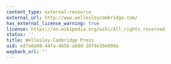 ```yaml
---
content_type: external-resource
external_url: http://www.wellesleycambridge.com/
has_external_license_warning: true
license: https://en.wikipedia.org/wiki/All_rights_reserved
status: ''
title: Wellesley-Cambridge Press
uid: ed7a0a88-44fa-4656-ab8d-10f4e10e09da
wayback_url: ''
---
```

